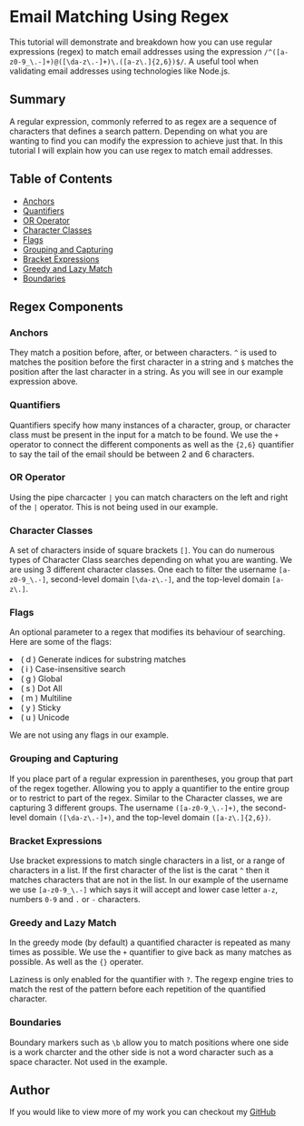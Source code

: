 # Email Matching Using Regex

This tutorial will demonstrate and breakdown how you can use regular expressions (regex) to match email addresses using the expression `/^([a-z0-9_\.-]+)@([\da-z\.-]+)\.([a-z\.]{2,6})$/`. A useful tool when validating email addresses using technologies like Node.js.

## Summary

A regular expression, commonly referred to as regex are a sequence of characters that defines a search pattern. Depending on what you are wanting to find you can modify the expression to achieve just that. In this tutorial I will explain how you can use regex to match email addresses.

## Table of Contents

- [Anchors](#anchors)
- [Quantifiers](#quantifiers)
- [OR Operator](#or-operator)
- [Character Classes](#character-classes)
- [Flags](#flags)
- [Grouping and Capturing](#grouping-and-capturing)
- [Bracket Expressions](#bracket-expressions)
- [Greedy and Lazy Match](#greedy-and-lazy-match)
- [Boundaries](#boundaries)

## Regex Components

### Anchors

They match a position before, after, or between characters. `^` is used to matches the position before the first character in a string and `$` matches the position after the last character in a string. As you will see in our example expression above.

### Quantifiers

Quantifiers specify how many instances of a character, group, or character class must be present in the input for a match to be found. We use the `+` operator to connect the different components as well as the `{2,6}` quantifier to say the tail of the email should be between 2 and 6 characters.

### OR Operator

Using the pipe charcacter `|` you can match characters on the left and right of the `|` operator. This is not being used in our example.

### Character Classes

A set of characters inside of square brackets `[]`. You can do numerous types of Character Class searches depending on what you are wanting. We are using 3 different character classes. One each to filter the username `[a-z0-9_\.-]`, second-level domain `[\da-z\.-]`, and the top-level domain `[a-z\.]`.

### Flags

An optional parameter to a regex that modifies its behaviour of searching. Here are some of the flags:

<li>( d ) Generate indices for substring matches</li> 
<li>( i ) Case-insensitive search</li>
<li>( g ) Global</li>
<li>( s ) Dot All</li>
<li>( m ) Multiline</li>
<li>( y ) Sticky</li>
<li>( u ) Unicode</li>

We are not using any flags in our example.

### Grouping and Capturing

If you place part of a regular expression in parentheses, you group that part of the regex together. Allowing you to apply a quantifier to the entire group or to restrict to part of the regex. Similar to the Character classes, we are capturing 3 different groups. The username `([a-z0-9_\.-]+)`, the second-level domain `([\da-z\.-]+)`, and the top-level domain `([a-z\.]{2,6})`.

### Bracket Expressions

Use bracket expressions to match single characters in a list, or a range of characters in a list. If the first character of the list is the carat `^` then it matches characters that are not in the list. In our example of the username we use `[a-z0-9_\.-]` which says it will accept and lower case letter `a-z`, numbers `0-9` and `.` or `-` characters.

### Greedy and Lazy Match

In the greedy mode (by default) a quantified character is repeated as many times as possible. We use the `+` quantifier to give back as many matches as possible. As well as the `{}` operater.

Laziness is only enabled for the quantifier with `?`. The regexp engine tries to match the rest of the pattern before each repetition of the quantified character.

### Boundaries

Boundary markers such as `\b` allow you to match positions where one side is a work charcter and the other side is not a word character such as a space character. Not used in the example.

## Author

If you would like to view more of my work you can checkout my [GitHub](https://github.com/imjustSahen)
